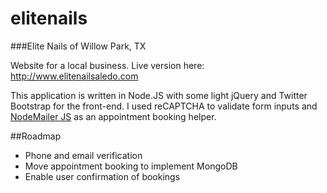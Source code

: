 # elitenails
###Elite Nails of Willow Park, TX

Website for a local business.  Live version here: http://www.elitenailsaledo.com

This application is written in Node.JS with some light jQuery and Twitter Bootstrap for the front-end.  I used reCAPTCHA to validate form inputs and [NodeMailer JS](https://github.com/nodemailer/nodemailer) as an appointment booking helper.

##Roadmap

* Phone and email verification
* Move appointment booking to implement MongoDB
* Enable user confirmation of bookings
